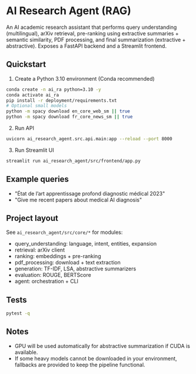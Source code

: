 # AI Research Agent (RAG)

An AI academic research assistant that performs query understanding (multilingual), arXiv retrieval, pre-ranking using extractive summaries + semantic similarity, PDF processing, and final summarization (extractive + abstractive). Exposes a FastAPI backend and a Streamlit frontend.

## Quickstart

1. Create a Python 3.10 environment (Conda recommended)

```bash
conda create -n ai_ra python=3.10 -y
conda activate ai_ra
pip install -r deployment/requirements.txt
# Optional small models
python -m spacy download en_core_web_sm || true
python -m spacy download fr_core_news_sm || true
```

2. Run API

```bash
uvicorn ai_research_agent.src.api.main:app --reload --port 8000
```

3. Run Streamlit UI

```bash
streamlit run ai_research_agent/src/frontend/app.py
```

## Example queries
- "État de l’art apprentissage profond diagnostic médical 2023"
- "Give me recent papers about medical AI diagnosis"

## Project layout
See `ai_research_agent/src/core/*` for modules:
- query_understanding: language, intent, entities, expansion
- retrieval: arXiv client
- ranking: embeddings + pre-ranking
- pdf_processing: download + text extraction
- generation: TF-IDF, LSA, abstractive summarizers
- evaluation: ROUGE, BERTScore
- agent: orchestration + CLI

## Tests
```bash
pytest -q
```

## Notes
- GPU will be used automatically for abstractive summarization if CUDA is available.
- If some heavy models cannot be downloaded in your environment, fallbacks are provided to keep the pipeline functional. 